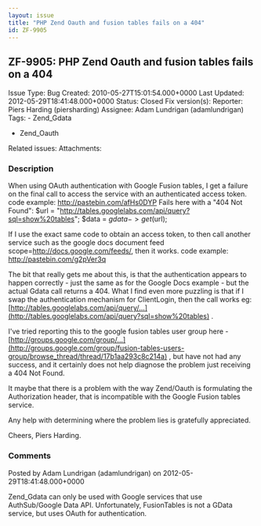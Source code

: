 ```yaml
---
layout: issue
title: "PHP Zend Oauth and fusion tables fails on a 404"
id: ZF-9905
---
```


ZF-9905: PHP Zend Oauth and fusion tables fails on a 404
--------------------------------------------------------

 Issue Type: Bug Created: 2010-05-27T15:01:54.000+0000 Last Updated: 2012-05-29T18:41:48.000+0000 Status: Closed Fix version(s): 
 Reporter:  Piers Harding (piersharding)  Assignee:  Adam Lundrigan (adamlundrigan)  Tags: - Zend\_Gdata
- Zend\_Oauth
 
 Related issues: 
 Attachments: 
### Description

When using OAuth authentication with Google Fusion tables, I get a failure on the final call to access the service with an authenticated access token. code example: <http://pastebin.com/afHs0DYP> Fails here with a "404 Not Found": $url = "http://tables.googlelabs.com/api/query?sql=show%20tables"; $data = $gdata->get($url);

If I use the exact same code to obtain an access token, to then call another service such as the google docs document feed scope=<http://docs.google.com/feeds/>, then it works. code example: <http://pastebin.com/g2pVer3q>

The bit that really gets me about this, is that the authentication appears to happen correctly - just the same as for the Google Docs example - but the actual Gdata call returns a 404. What I find even more puzzling is that if I swap the authentication mechanism for ClientLogin, then the call works eg: [http://tables.googlelabs.com/api/query/…](http://tables.googlelabs.com/api/query?sql=show%20tables) .

I've tried reporting this to the google fusion tables user group here - [http://groups.google.com/group/…](http://groups.google.com/group/fusion-tables-users-group/browse_thread/thread/17b1aa293c8c214a) , but have not had any success, and it certainly does not help diagnose the problem just receiving a 404 Not Found.

It maybe that there is a problem with the way Zend/Oauth is formulating the Authorization header, that is incompatible with the Google Fusion tables service.

Any help with determining where the problem lies is gratefully appreciated.

Cheers, Piers Harding.

 

 

### Comments

Posted by Adam Lundrigan (adamlundrigan) on 2012-05-29T18:41:48.000+0000

Zend\_Gdata can only be used with Google services that use AuthSub/Google Data API. Unfortunately, FusionTables is not a GData service, but uses OAuth for authentication.

 

 